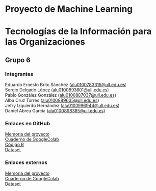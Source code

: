 # Proyecto de Machine Learning
# Tecnologías de la Información para las Organizaciones
## Grupo 6

### Integrantes

Eduardo Ernesto Brito Sánchez (alu0100783315@ull.edu.es)  
Sergio Delgado López (alu0100893601@ull.edu.es)  
Pablo González González (alu0100887037@ull.edu.es)  
Alba Cruz Torres (alu0100889635@ull.edu.es)  
Jefry Izquierdo Hernández (alu0100996944@ull.edu.es)  
Daniel Abreu García (alu0100898385@ull.edu.es)  

### Enlaces en GitHub

[Memoria del proyecto](https://github.com/alu0100893601-Sergio/ProyectoMachineLearningEquipo6_TIO/blob/master/MemoriaFinal_grupo6_TIO.pdf)  
[Cuaderno de GoogleColab](https://github.com/alu0100893601-Sergio/ProyectoMachineLearningEquipo6_TIO/blob/master/CuadernoColab_grupo6_TIO.ipynb)  
[Código R](https://github.com/alu0100893601-Sergio/ProyectoMachineLearningEquipo6_TIO/blob/master/CodigoMachineLearning_grupo6_TIO.R)  
[Dataset](https://github.com/alu0100893601-Sergio/ProyectoMachineLearningEquipo6_TIO/blob/master/final_dataset_castillodelromeral.csv)  


### Enlaces externos

[Memoria del proyecto](https://drive.google.com/open?id=1fZPA6TrL3Fb4xKZluAVzxHbQ5l6ItRYP)  
[Cuaderno de GoogleColab](https://colab.research.google.com/drive/15YuUCvUqTjNafKNhfB3LUacdAqJ1mwJP)  
[Dataset](https://drive.google.com/open?id=1oLK2KsOnuhlFcvmcHFwYg6s0Z3o6gRGm)  